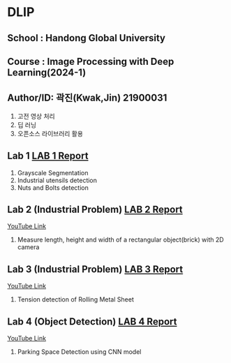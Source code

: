 # DLIP   
## School : Handong Global University  
  
## Course : Image Processing with Deep Learning(2024-1)   
   
## Author/ID: 곽진(Kwak,Jin) 21900031   
   
1. 고전 영상 처리
2. 딥 러닝
3. 오픈소스 라이브러리 활용

## Lab 1   [LAB 1 Report](https://github.com/Kwak-Jin/DLIP/blob/master/Report/DLIP_LAB1_21900031_JinKwak.md)
1. Grayscale Segmentation
2. Industrial utensils detection
3. Nuts and Bolts detection

## Lab 2 (Industrial Problem) [LAB 2 Report](https://github.com/Kwak-Jin/DLIP/blob/master/Report/DLIP_Lab2_21900031_JinKwak.md)
[YouTube Link](https://www.youtube.com/watch?v=Vdq63BO9seQ&t=1s)
1. Measure length, height and width of a rectangular object(brick) with 2D camera

## Lab 3 (Industrial Problem) [LAB 3 Report](https://github.com/Kwak-Jin/DLIP/blob/master/Report/DLIP_Lab3_21900031_JinKwak.md)
[YouTube Link](https://www.youtube.com/watch?v=1wIuSlom4ok)
1. Tension detection of Rolling Metal Sheet

## Lab 4 (Object Detection) [LAB 4 Report](https://github.com/Kwak-Jin/DLIP/blob/master/Report/DLIP_Lab4_21900031_JinKwak.md)
[YouTube Link](https://youtu.be/GdTP1IMIK-g)  
1. Parking Space Detection using CNN model
